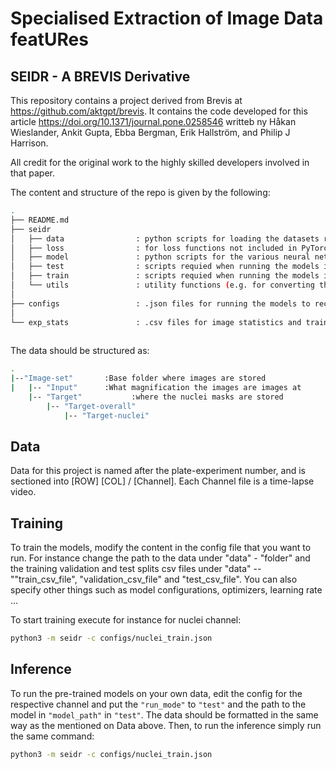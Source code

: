 # Specialised Extraction of Image Data featURes
## SEIDR - A BREVIS Derivative

This repository contains a project derived from Brevis at https://github.com/aktgpt/brevis. It contains the code developed for this article https://doi.org/10.1371/journal.pone.0258546 writteb ny Håkan Wieslander, Ankit Gupta, Ebba Bergman, Erik Hallström, and Philip J Harrison.

All credit for the original work to the highly skilled developers involved in that paper. 


The content and structure of the repo is given by the following: 

```sh
.
├── README.md
├── seidr
│   ├── data                : python scripts for loading the datasets required
│   ├── loss                : for loss functions not included in PyTorch
│   ├── model               : python scripts for the various neural networks
│   ├── test                : scripts requied when running the models in test mode
│   ├── train               : scripts requied when running the models in train mode
│   └── utils               : utility functions (e.g. for converting the images to numpy arrays for faster data loading)
│
├── configs                 : .json files for running the models to reconstruct the three fluorescence channels
│                       
└── exp_stats               : .csv files for image statistics and train/test splits 
    
```

The data should be structured as:
```sh
.
|--"Image-set"       :Base folder where images are stored
|   |-- "Input"      :What magnification the images are images at
    |-- "Target"           :where the nuclei masks are stored
        |-- "Target-overall"
            |-- "Target-nuclei"
```


## Data

Data for this project is named after the plate-experiment number, and is sectioned into [ROW] [COL] / [Channel]. Each Channel file is a time-lapse video.

## Training

To train the models, modify the content in the config file that you want to run. For instance change the path to the data under "data" - "folder" and the training validation and test splits csv files under "data" -- ""train_csv_file", "validation_csv_file" and "test_csv_file". You can also specify other things such as model configurations, optimizers, learning rate ...

To start training execute for instance for nuclei channel:
```sh
python3 -m seidr -c configs/nuclei_train.json 
```

## Inference

To run the pre-trained models on your own data, edit the config for the respective channel and put the `"run_mode"` to `"test"` and the path to the model in `"model_path"` in `"test"`. The data should be formatted in the same way as the mentioned on Data above. Then, to run the inference simply run the same command:
```sh
python3 -m seidr -c configs/nuclei_train.json 
```
